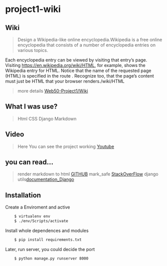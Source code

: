 # project1-wiki
## Wiki

>Design a Wikipedia-like online encyclopedia.Wikipedia is a free online encyclopedia that consists of a number of encyclopedia entries on various topics.

Each encyclopedia entry can be viewed by visiting that entry’s page. Visiting https://en.wikipedia.org/wiki/HTML, for example, shows the Wikipedia entry for HTML. Notice that the name of the requested page (HTML) is specified in the route . Recognize too, that the page’s content must just be HTML that your browser renders./wiki/HTML
> more details [Web50-Project1/Wiki](https://cs50.harvard.edu/web/2020/projects/1/wiki/)


## What I was use?
> Html
> CSS
> Django
> Markdown

## Video
> Here You can see the project working [Youtube](https://youtu.be/faym9MLsOkM)

## you can read...
> render markdown to html [GITHUB](https://github.com/Python-Markdown/markdown/)
> mark_safe [StackOverFlow](https://stackoverflow.com/questions/32799615/why-and-when-to-use-django-mark-safe-function)
> django utils[documentation_Django](https://docs.djangoproject.com/en/5.0/ref/utils/)


## Installation

Create a Enviroment and active

```bash
    $ virtualenv env
    $ ./env/Scripts/activate
```

Install whole dependences and modules

```bash
    $ pip install requirements.txt
```

Later, run server, you could decide the port

```bash
    $ python manage.py runserver 8000
```
